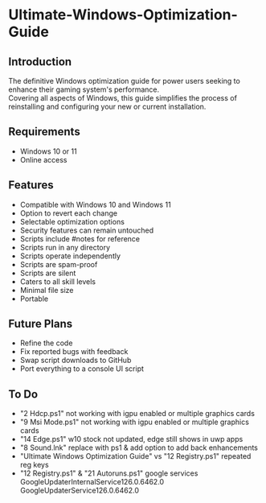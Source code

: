 # Ultimate-Windows-Optimization-Guide

## Introduction
The definitive Windows optimization guide for power users seeking to enhance their gaming system's performance. <br> Covering all aspects of Windows, this guide simplifies the process of reinstalling and configuring your new or current installation.

## Requirements
- Windows 10 or 11
- Online access

## Features
- Compatible with Windows 10 and Windows 11
- Option to revert each change
- Selectable optimization options
- Security features can remain untouched
- Scripts include #notes for reference
- Scripts run in any directory
- Scripts operate independently
- Scripts are spam-proof
- Scripts are silent
- Caters to all skill levels
- Minimal file size
- Portable

## Future Plans
- Refine the code
- Fix reported bugs with feedback
- Swap script downloads to GitHub
- Port everything to a console UI script

## To Do
- "2 Hdcp.ps1" not working with igpu enabled or multiple graphics cards
- "9 Msi Mode.ps1" not working with igpu enabled or multiple graphics cards
- "14 Edge.ps1" w10 stock not updated, edge still shows in uwp apps
- "8 Sound.lnk" replace with ps1 & add option to add back enhancements
- "Ultimate Windows Optimization Guide" vs "12 Registry.ps1" repeated reg keys
- "12 Registry.ps1" & "21 Autoruns.ps1" google services
<br>GoogleUpdaterInternalService126.0.6462.0
<br>GoogleUpdaterService126.0.6462.0
